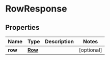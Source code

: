 
# RowResponse

## Properties
Name | Type | Description | Notes
------------ | ------------- | ------------- | -------------
**row** | [**Row**](Row.md) |  |  [optional]



